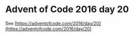 # Advent of Code 2016 day 20

See [https://adventofcode.com/2016/day/20](https://adventofcode.com/2016/day/20)
